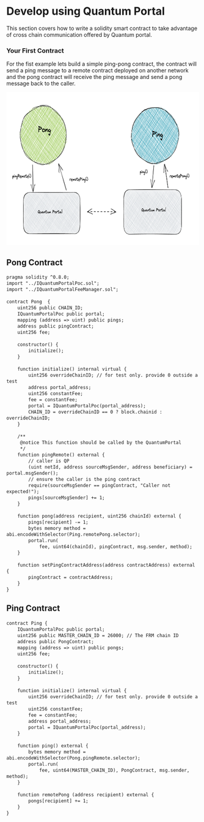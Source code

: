 # Develop using Quantum Portal

This section covers how to write a solidity smart contract to take advantage of cross chain communication offered by Quantum portal.

### Your First Contract

For the fist example lets build a simple ping-pong contract, the contract will send a ping message to a remote contract deployed on another network and the pong contract will receive the ping message and send a pong message back to the caller.

<img src="./images/ping_pong.png"  width="600" height="400">

## Pong Contract

```solidity
pragma solidity ^0.8.0;
import "../IQuantumPortalPoc.sol";
import "../IQuantumPortalFeeManager.sol";

contract Pong  {
    uint256 public CHAIN_ID;
    IQuantumPortalPoc public portal;
    mapping (address => uint) public pings;
    address public pingContract;
    uint256 fee;

    constructor() {
        initialize();
    }

    function initialize() internal virtual {
        uint256 overrideChainID; // for test only. provide 0 outside a test
        address portal_address;
        uint256 constantFee;
        fee = constantFee;
        portal = IQuantumPortalPoc(portal_address);
        CHAIN_ID = overrideChainID == 0 ? block.chainid : overrideChainID;
    }

    /**
     @notice This function should be called by the QuantumPortal
     */
    function pingRemote() external {
        // caller is QP
        (uint netId, address sourceMsgSender, address beneficiary) = portal.msgSender();
        // ensure the caller is the ping contract
        require(sourceMsgSender == pingContract, "Caller not expected!");
        pings[sourceMsgSender] += 1;
    }

    function pong(address recipient, uint256 chainId) external {
        pings[recipient] -= 1;
        bytes memory method = abi.encodeWithSelector(Ping.remotePong.selector);
        portal.run(
            fee, uint64(chainId), pingContract, msg.sender, method);
    }

    function setPingContractAddress(address contractAddress) external {
        pingContract = contractAddress;
    }
}
```


## Ping Contract

```solidity
contract Ping {
    IQuantumPortalPoc public portal;
    uint256 public MASTER_CHAIN_ID = 26000; // The FRM chain ID
    address public PongContract;
    mapping (address => uint) public pongs;
    uint256 fee;

    constructor() {
        initialize();
    }

    function initialize() internal virtual {
        uint256 overrideChainID; // for test only. provide 0 outside a test
        uint256 constantFee;
        fee = constantFee;
        address portal_address;
        portal = IQuantumPortalPoc(portal_address);
    }

    function ping() external {
        bytes memory method = abi.encodeWithSelector(Pong.pingRemote.selector);
        portal.run(
            fee, uint64(MASTER_CHAIN_ID), PongContract, msg.sender, method);
    }

    function remotePong (address recipient) external {
        pongs[recipient] += 1;
    }
}
```